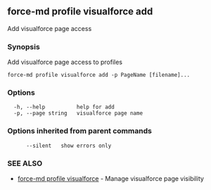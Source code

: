 ## force-md profile visualforce add

Add visualforce page access

### Synopsis

Add visualforce page access to profiles

```
force-md profile visualforce add -p PageName [filename]...
```

### Options

```
  -h, --help          help for add
  -p, --page string   visualforce page name
```

### Options inherited from parent commands

```
      --silent   show errors only
```

### SEE ALSO

* [force-md profile visualforce](force-md_profile_visualforce.md)	 - Manage visualforce page visibility

